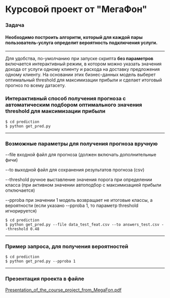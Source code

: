 # Курсовой проект от "МегаФон"

### Задача 
#### Необходимо построить  алгоритм, который для каждой пары пользователь-услуга определит вероятность подключения услуги.

---

Для удобства, по-умолчанию при запуске скрипта **без параметров** включается интерактивный режим, в котором можно указать значения дохода от услуги одному клиенту и расхода на доставку предложения одному клиенту. На основании этих бизнес-данных модель выберет оптимальный threshold для максимизации прибыли и сделает итоговый прогноз по всему датасету.

### Интерактивный способ получения прогноза с автоматическим подбором оптимального значения threshold для максимизации прибыли

    $ cd prediction
    $ python get_pred.py  

---
### Возможные параметры для получения прогноза вручную


--file входной файл для прогноза (должен включать дополнительные фичи)

--to выходной файл для сохранения результатов прогноза (csv)

--threshold ручное выставление значения порога при определении класса (при активном значении автоподбор с максимизацией прибыли отключается)

--pproba при значении 1 модель возвращает не итоговые классы, а вероятности (если указано --pproba 1, то параметр threshold игнорируется)

    $ cd prediction
    $ python get_pred.py --file data_test_feat.csv --to answers_test.csv --threshold 0.48

---
### Пример запроса, для получения вероятностей

    $ cd prediction
    $ python get_pred.py --pproba 1

---
### Презентация проекта в файле
[Presentation_of_the_course_project_from_MegaFon.pdf](Presentation_of_the_course_project_from_MegaFon.pdf)


